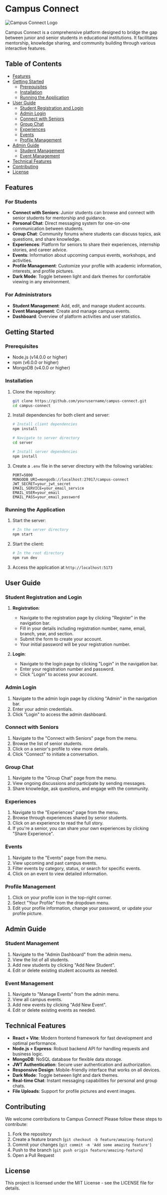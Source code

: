 # Campus Connect

![Campus Connect Logo](https://via.placeholder.com/200x80?text=Campus+Connect)

Campus Connect is a comprehensive platform designed to bridge the gap between junior and senior students in educational institutions. It facilitates mentorship, knowledge sharing, and community building through various interactive features.

## Table of Contents

- [Features](#features)
- [Getting Started](#getting-started)
  - [Prerequisites](#prerequisites)
  - [Installation](#installation)
  - [Running the Application](#running-the-application)
- [User Guide](#user-guide)
  - [Student Registration and Login](#student-registration-and-login)
  - [Admin Login](#admin-login)
  - [Connect with Seniors](#connect-with-seniors)
  - [Group Chat](#group-chat)
  - [Experiences](#experiences)
  - [Events](#events)
  - [Profile Management](#profile-management)
- [Admin Guide](#admin-guide)
  - [Student Management](#student-management)
  - [Event Management](#event-management)
- [Technical Features](#technical-features)
- [Contributing](#contributing)
- [License](#license)

## Features

### For Students

- **Connect with Seniors**: Junior students can browse and connect with senior students for mentorship and guidance.
- **Personal Chat**: Direct messaging system for one-on-one communication between students.
- **Group Chat**: Community forums where students can discuss topics, ask questions, and share knowledge.
- **Experiences**: Platform for seniors to share their experiences, internship stories, and career advice.
- **Events**: Information about upcoming campus events, workshops, and activities.
- **Profile Management**: Customize your profile with academic information, interests, and profile pictures.
- **Dark Mode**: Toggle between light and dark themes for comfortable viewing in any environment.

### For Administrators

- **Student Management**: Add, edit, and manage student accounts.
- **Event Management**: Create and manage campus events.
- **Dashboard**: Overview of platform activities and user statistics.

## Getting Started

### Prerequisites

- Node.js (v14.0.0 or higher)
- npm (v6.0.0 or higher)
- MongoDB (v4.0.0 or higher)

### Installation

1. Clone the repository:
   ```bash
   git clone https://github.com/yourusername/campus-connect.git
   cd campus-connect
   ```

2. Install dependencies for both client and server:
   ```bash
   # Install client dependencies
   npm install

   # Navigate to server directory
   cd server

   # Install server dependencies
   npm install
   ```

3. Create a `.env` file in the server directory with the following variables:
   ```
   PORT=5000
   MONGODB_URI=mongodb://localhost:27017/campus-connect
   JWT_SECRET=your_jwt_secret
   EMAIL_SERVICE=your_email_service
   EMAIL_USER=your_email
   EMAIL_PASS=your_email_password
   ```

### Running the Application

1. Start the server:
   ```bash
   # In the server directory
   npm start
   ```

2. Start the client:
   ```bash
   # In the root directory
   npm run dev
   ```

3. Access the application at `http://localhost:5173`

## User Guide

### Student Registration and Login

1. **Registration**:
   - Navigate to the registration page by clicking "Register" in the navigation bar.
   - Fill in your details including registration number, name, email, branch, year, and section.
   - Submit the form to create your account.
   - Your initial password will be your registration number.

2. **Login**:
   - Navigate to the login page by clicking "Login" in the navigation bar.
   - Enter your registration number and password.
   - Click "Login" to access your account.

### Admin Login

1. Navigate to the admin login page by clicking "Admin" in the navigation bar.
2. Enter your admin credentials.
3. Click "Login" to access the admin dashboard.

### Connect with Seniors

1. Navigate to the "Connect with Seniors" page from the menu.
2. Browse the list of senior students.
3. Click on a senior's profile to view more details.
4. Click "Connect" to initiate a conversation.

### Group Chat

1. Navigate to the "Group Chat" page from the menu.
2. View ongoing discussions and participate by sending messages.
3. Share knowledge, ask questions, and engage with the community.

### Experiences

1. Navigate to the "Experiences" page from the menu.
2. Browse through experiences shared by senior students.
3. Click on an experience to read the full story.
4. If you're a senior, you can share your own experiences by clicking "Share Experience".

### Events

1. Navigate to the "Events" page from the menu.
2. View upcoming and past campus events.
3. Filter events by category, status, or search for specific events.
4. Click on an event to view detailed information.

### Profile Management

1. Click on your profile icon in the top-right corner.
2. Select "Your Profile" from the dropdown menu.
3. Edit your profile information, change your password, or update your profile picture.

## Admin Guide

### Student Management

1. Navigate to the "Admin Dashboard" from the admin menu.
2. View the list of all students.
3. Add new students by clicking "Add New Student".
4. Edit or delete existing student accounts as needed.

### Event Management

1. Navigate to "Manage Events" from the admin menu.
2. View all campus events.
3. Add new events by clicking "Add New Event".
4. Edit or delete existing events as needed.

## Technical Features

- **React + Vite**: Modern frontend framework for fast development and optimal performance.
- **Node.js + Express**: Robust backend API for handling requests and business logic.
- **MongoDB**: NoSQL database for flexible data storage.
- **JWT Authentication**: Secure user authentication and authorization.
- **Responsive Design**: Mobile-friendly interface that works on all devices.
- **Dark Mode**: Toggle between light and dark themes.
- **Real-time Chat**: Instant messaging capabilities for personal and group chats.
- **File Uploads**: Support for profile pictures and event images.

## Contributing

We welcome contributions to Campus Connect! Please follow these steps to contribute:

1. Fork the repository
2. Create a feature branch (`git checkout -b feature/amazing-feature`)
3. Commit your changes (`git commit -m 'Add some amazing feature'`)
4. Push to the branch (`git push origin feature/amazing-feature`)
5. Open a Pull Request

## License

This project is licensed under the MIT License - see the LICENSE file for details.
